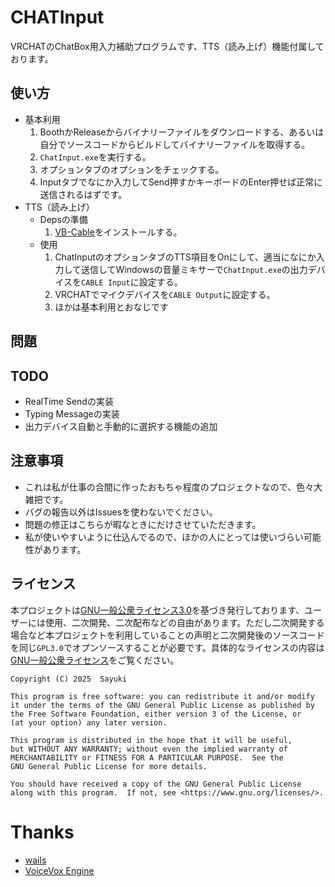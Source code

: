 # CHATInput
VRCHATのChatBox用入力補助プログラムです、TTS（読み上げ）機能付属しております。

## 使い方
- 基本利用
    1. BoothかReleaseからバイナリーファイルをダウンロードする、あるいは自分でソースコードからビルドしてバイナリーファイルを取得する。
    2. `ChatInput.exe`を実行する。
    3. オプションタブのオプションをチェックする。
    4. Inputタブでなにか入力してSend押すかキーボードのEnter押せば正常に送信されるはずです。
- TTS（読み上げ）
    - Depsの準備
        1. [VB-Cable](https://vb-audio.com/Cable/)をインストールする。
    - 使用
        1. ChatInputのオプションタブのTTS項目をOnにして、適当になにか入力して送信してWindowsの音量ミキサーで`ChatInput.exe`の出力デバイスを`CABLE Input`に設定する。
        2. VRCHATでマイクデバイスを`CABLE Output`に設定する。
        3. ほかは基本利用とおなじです
## 問題

## TODO
- RealTime Sendの実装
- Typing Messageの実装
- 出力デバイス自動と手動的に選択する機能の追加

## 注意事項
- これは私が仕事の合間に作ったおもちゃ程度のプロジェクトなので、色々大雑把です。
- バグの報告以外はIssuesを使わないでください。
- 問題の修正はこちらが暇なときにだけさせていただきます。
- 私が使いやすいように仕込んでるので、ほかの人にとっては使いづらい可能性があります。

## ライセンス
本プロジェクトは[GNU一般公衆ライセンス3.0](https://www.gnu.org/licenses/gpl-3.0.ja.html)を基づき発行しております、ユーザーには使用、二次開発、二次配布などの自由があります。ただし二次開発する場合など本プロジェクトを利用していることの声明と二次開発後のソースコードを同じ`GPL3.0`でオプンソースすることが必要です。具体的なライセンスの内容は[GNU一般公衆ライセンス](https://www.gnu.org/licenses/gpl-3.0.ja.html)をご覧ください。

```
Copyright (C) 2025  Sayuki

This program is free software: you can redistribute it and/or modify
it under the terms of the GNU General Public License as published by
the Free Software Foundation, either version 3 of the License, or
(at your option) any later version.

This program is distributed in the hope that it will be useful,
but WITHOUT ANY WARRANTY; without even the implied warranty of
MERCHANTABILITY or FITNESS FOR A PARTICULAR PURPOSE.  See the
GNU General Public License for more details.

You should have received a copy of the GNU General Public License
along with this program.  If not, see <https://www.gnu.org/licenses/>.
```

# Thanks
- [wails](https://wails.io/)
- [VoiceVox Engine](https://github.com/VOICEVOX/voicevox_engine)